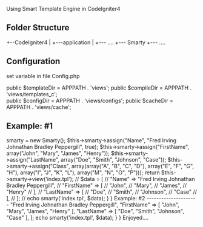 Using Smart Template Engine in CodeIgniter4

Folder Structure
----------------------
+--CodeIgniter4
   |
   +---application
       |
	   +--- ....
	   +--- Smarty
	   +--- ....
   

Configuration
---------------------

set variable in file Config.php

public $templateDir = APPPATH . 'views';
public $compileDir = APPPATH . 'views/templates_c';		
public $configDir = APPPATH . 'views/configs';
public $cacheDir = APPPATH . 'views/cache';


Example: #1 
---------------------

<?php namespace App\Controllers;

use CodeIgniter\Controller;

use App\Smarty\Smarty;

class Home extends Controller
{
	private $smarty;
	
	public function index()
	{		
		$this->smarty = new Smarty();
	
		$this->smarty->assign("Name", "Fred Irving Johnathan Bradley Peppergill", true);
		$this->smarty->assign("FirstName", array("John", "Mary", "James", "Henry"));
		$this->smarty->assign("LastName", array("Doe", "Smith", "Johnson", "Case"));
		$this->smarty->assign("Class", array(array("A", "B", "C", "D"), array("E", "F", "G", "H"), array("I", "J", "K", "L"),
									    array("M", "N", "O", "P")));
										
		return $this->smarty->view('index.tpl');
		
		// $data = [
			// "Name" => "Fred Irving Johnathan Bradley Peppergill",
			// "FirstName" => [
				// "John", 
				// "Mary", 
				// "James", 
				// "Henry"
			// ],
			// "LastName" => [
				// "Doe", 
				// "Smith", 
				// "Johnson", 
				// "Case"
			// ],
		// ];
		
		// echo smarty('index.tpl', $data);
		
	}
}

Example: #2 
---------------------

<?php namespace App\Controllers;

use CodeIgniter\Controller;

require_once( APPPATH.'Smarty/Common.php' );

class Home extends Controller
{
	private $smarty;
	
	public function index()
	{		
		
		$data = [
			"Name" => "Fred Irving Johnathan Bradley Peppergill",
			"FirstName" => [
				"John", 
				"Mary", 
				"James", 
				"Henry"
			],
			"LastName" => [
				"Doe", 
				"Smith", 
				"Johnson", 
				"Case"
			],
		];
		
		echo smarty('index.tpl', $data);
		
	}
}

Enjoyed....


